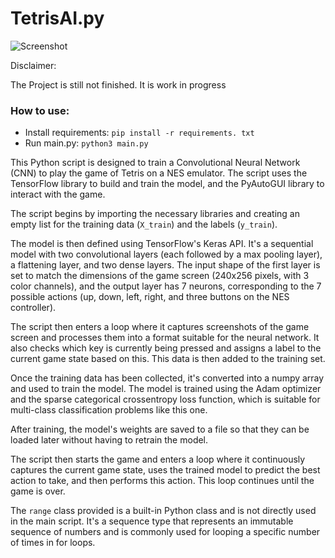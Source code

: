 # TetrisAI.py

![Screenshot](https://assets-global.website-files.com/5d7b77b063a9066d83e1209c/627d1225cb1b3d197840427a_60f040a887535b932a3b2b6e_cnn-hero%2520(1).png)

Disclaimer:

The Project is still not finished. It is work in progress

### How to use:
- Install requirements:
  ``pip install -r requirements. txt``
- Run main.py:
  ``python3 main.py``

This Python script is designed to train a Convolutional Neural Network (CNN) to play the game of Tetris on a NES emulator. The script uses the TensorFlow library to build and train the model, and the PyAutoGUI library to interact with the game.

The script begins by importing the necessary libraries and creating an empty list for the training data (`X_train`) and the labels (`y_train`). 

The model is then defined using TensorFlow's Keras API. It's a sequential model with two convolutional layers (each followed by a max pooling layer), a flattening layer, and two dense layers. The input shape of the first layer is set to match the dimensions of the game screen (240x256 pixels, with 3 color channels), and the output layer has 7 neurons, corresponding to the 7 possible actions (up, down, left, right, and three buttons on the NES controller).

The script then enters a loop where it captures screenshots of the game screen and processes them into a format suitable for the neural network. It also checks which key is currently being pressed and assigns a label to the current game state based on this. This data is then added to the training set.

Once the training data has been collected, it's converted into a numpy array and used to train the model. The model is trained using the Adam optimizer and the sparse categorical crossentropy loss function, which is suitable for multi-class classification problems like this one.

After training, the model's weights are saved to a file so that they can be loaded later without having to retrain the model.

The script then starts the game and enters a loop where it continuously captures the current game state, uses the trained model to predict the best action to take, and then performs this action. This loop continues until the game is over.

The `range` class provided is a built-in Python class and is not directly used in the main script. It's a sequence type that represents an immutable sequence of numbers and is commonly used for looping a specific number of times in for loops.
